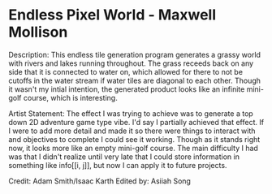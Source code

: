 # Endless Pixel World - Maxwell Mollison

Description: This endless tile generation program generates a grassy world with rivers and lakes running throughout. The grass receeds back on any side that it is connected to water on, which allowed for there to not be cutoffs in the water stream if water tiles are diagonal to each other. Though it wasn't my intial intention, the generated product looks like an infinite mini-golf course, which is interesting.

Artist Statement: The effect I was trying to achieve was to generate a top down 2D adventure game type vibe. I'd say I partially achieved that effect. If I were to add more detail and made it so there were things to interact with and objectives to complete I could see it working. Though as it stands right now, it looks more like an empty mini-golf course. The main difficulty I had was that I didn't realize until very late that I could store information in something like info[[i, j]], but now I can apply it to future projects.

Credit: Adam Smith/Isaac Karth Edited by: Asiiah Song
 
